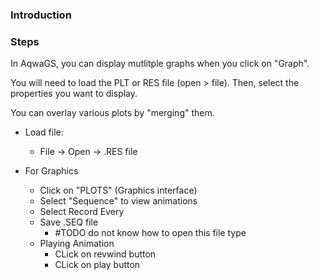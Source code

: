 ### Introduction

### Steps

In AqwaGS, you can display mutlitple graphs when you click on "Graph".

You will need to load the PLT or RES file (open > file). Then, select the properties you want to display.

You can overlay various plots by "merging" them.

- Load file:
  - File -> Open -> .RES file

- For Graphics
  - Click on "PLOTS" (Graphics interface)
  - Select "Sequence" to view animations
  - Select Record Every
  - Save .SEQ file
    - #TODO do not know how to open this file type
  - Playing Animation
    - CLick on revwind button
    - CLick on play button
